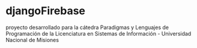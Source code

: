 # djangoFirebase
proyecto desarrollado para la cátedra Paradigmas y Lenguajes de Programación de la Licenciatura en Sistemas de Información - Universidad Nacional de Misiones

